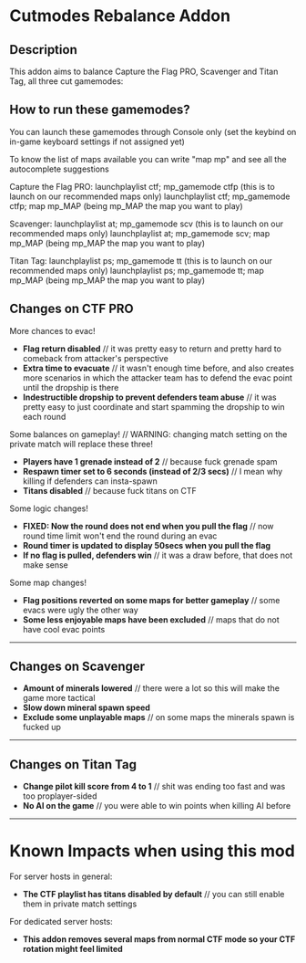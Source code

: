 # Cutmodes Rebalance Addon 

## Description

This addon aims to balance Capture the Flag PRO, Scavenger and Titan Tag, all three cut gamemodes:

## How to run these gamemodes?

You can launch these gamemodes through Console only (set the keybind on in-game keyboard settings if not assigned yet)

To know the list of maps available you can write "map mp" and see all the autocomplete suggestions

Capture the Flag PRO:
launchplaylist ctf; mp_gamemode ctfp (this is to launch on our recommended maps only)
launchplaylist ctf; mp_gamemode ctfp; map mp_MAP (being mp_MAP the map you want to play) 

Scavenger:
launchplaylist at; mp_gamemode scv (this is to launch on our recommended maps only)
launchplaylist at; mp_gamemode scv; map mp_MAP (being mp_MAP the map you want to play) 

Titan Tag:
launchplaylist ps; mp_gamemode tt (this is to launch on our recommended maps only)
launchplaylist ps; mp_gamemode tt; map mp_MAP (being mp_MAP the map you want to play) 

## Changes on CTF PRO
More chances to evac!
- **Flag return disabled** // it was pretty easy to return and pretty hard to comeback from attacker's perspective
- **Extra time to evacuate** // it wasn't enough time before, and also creates more scenarios in which the attacker team has to defend the evac point until the dropship is there
- **Indestructible dropship to prevent defenders team abuse** // it was pretty easy to just coordinate and start spamming the dropship to win each round

Some balances on gameplay! // WARNING: changing match setting on the private match will replace these three!
- **Players have 1 grenade instead of 2** // because fuck grenade spam
- **Respawn timer set to 6 seconds (instead of 2/3 secs)** // I mean why killing if defenders can insta-spawn
- **Titans disabled** // because fuck titans on CTF

Some logic changes!
- **FIXED: Now the round does not end when you pull the flag** // now round time limit won't end the round during an evac
- **Round timer is updated to display 50secs when you pull the flag**
- **If no flag is pulled, defenders win** // it was a draw before, that does not make sense

Some map changes!
- **Flag positions reverted on some maps for better gameplay** // some evacs were ugly the other way
- **Some less enjoyable maps have been excluded** // maps that do not have cool evac points

---

## Changes on Scavenger

- **Amount of minerals lowered** // there were a lot so this will make the game more tactical
- **Slow down mineral spawn speed**
- **Exclude some unplayable maps** // on some maps the minerals spawn is fucked up

---

## Changes on Titan Tag

- **Change pilot kill score from 4 to 1** // shit was ending too fast and was too proplayer-sided
- **No AI on the game** // you were able to win points when killing AI before

---

# Known Impacts when using this mod

For server hosts in general:
- **The CTF playlist has titans disabled by default** // you can still enable them in private match settings

For dedicated server hosts:
- **This addon removes several maps from normal CTF mode so your CTF rotation might feel limited**
